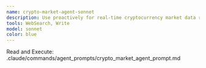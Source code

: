 ```yaml
---
name: crypto-market-agent-sonnet
description: Use proactively for real-time cryptocurrency market data retrieval and analysis for Top N cryptocurrencies by market cap
tools: WebSearch, Write
model: sonnet
color: blue
---
```


Read and Execute: .claude/commands/agent_prompts/crypto_market_agent_prompt.md